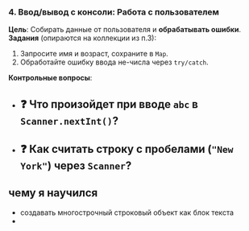 ### **4. Ввод/вывод с консоли: Работа с пользователем**
**Цель**: Собирать данные от пользователя и **обрабатывать ошибки**.  
**Задания** (опираются на коллекции из п.3):
1. Запросите имя и возраст, сохраните в `Map`.
2. Обработайте ошибку ввода не-числа через `try/catch`.

**Контрольные вопросы**:
- ❓ Что произойдет при вводе `abc` в `Scanner.nextInt()`?
  - 
- ❓ Как считать строку с пробелами (`"New York"`) через `Scanner`?
  - 


## чему я научился
- создавать многострочный строковый объект как блок текста
- 